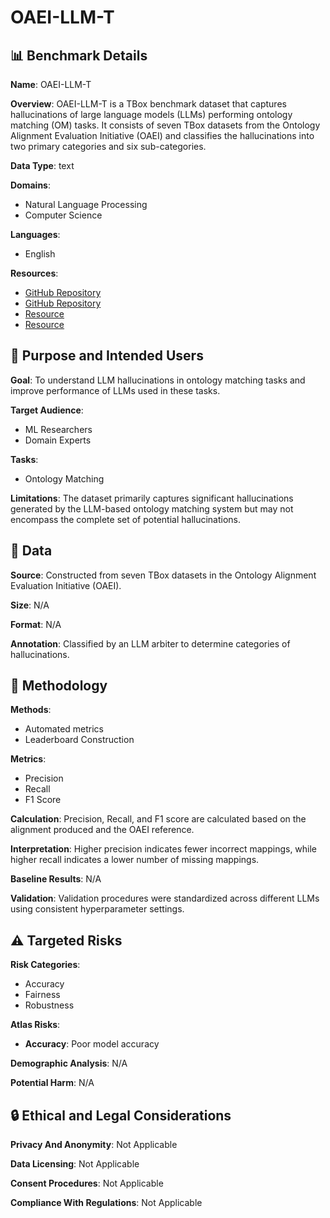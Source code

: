 # OAEI-LLM-T

## 📊 Benchmark Details

**Name**: OAEI-LLM-T

**Overview**: OAEI-LLM-T is a TBox benchmark dataset that captures hallucinations of large language models (LLMs) performing ontology matching (OM) tasks. It consists of seven TBox datasets from the Ontology Alignment Evaluation Initiative (OAEI) and classifies the hallucinations into two primary categories and six sub-categories.

**Data Type**: text

**Domains**:
- Natural Language Processing
- Computer Science

**Languages**:
- English

**Resources**:
- [GitHub Repository](https://github.com/qzc438-research/ontology-hallucination)
- [GitHub Repository](https://github.com/qzc438/ontology-llm)
- [Resource](https://dwslab.github.io/melt/track-repository)
- [Resource](https://oaei.ontologymatching.org/doc/oaei-deontology.2.html)

## 🎯 Purpose and Intended Users

**Goal**: To understand LLM hallucinations in ontology matching tasks and improve performance of LLMs used in these tasks.

**Target Audience**:
- ML Researchers
- Domain Experts

**Tasks**:
- Ontology Matching

**Limitations**: The dataset primarily captures significant hallucinations generated by the LLM-based ontology matching system but may not encompass the complete set of potential hallucinations.

## 💾 Data

**Source**: Constructed from seven TBox datasets in the Ontology Alignment Evaluation Initiative (OAEI).

**Size**: N/A

**Format**: N/A

**Annotation**: Classified by an LLM arbiter to determine categories of hallucinations.

## 🔬 Methodology

**Methods**:
- Automated metrics
- Leaderboard Construction

**Metrics**:
- Precision
- Recall
- F1 Score

**Calculation**: Precision, Recall, and F1 score are calculated based on the alignment produced and the OAEI reference.

**Interpretation**: Higher precision indicates fewer incorrect mappings, while higher recall indicates a lower number of missing mappings.

**Baseline Results**: N/A

**Validation**: Validation procedures were standardized across different LLMs using consistent hyperparameter settings.

## ⚠️ Targeted Risks

**Risk Categories**:
- Accuracy
- Fairness
- Robustness

**Atlas Risks**:
- **Accuracy**: Poor model accuracy

**Demographic Analysis**: N/A

**Potential Harm**: N/A

## 🔒 Ethical and Legal Considerations

**Privacy And Anonymity**: Not Applicable

**Data Licensing**: Not Applicable

**Consent Procedures**: Not Applicable

**Compliance With Regulations**: Not Applicable
